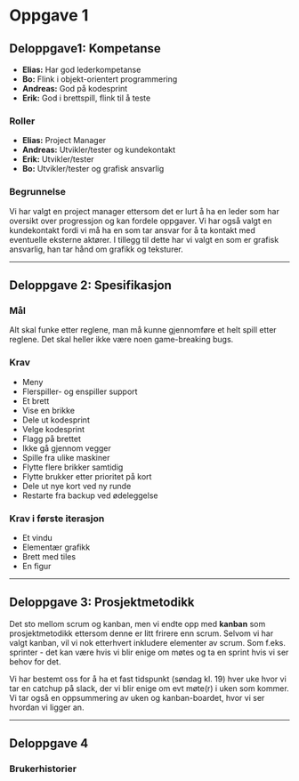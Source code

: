 # Oppgave 1

## Deloppgave1: Kompetanse
-   **Elias:** Har god lederkompetanse
-   **Bo:** Flink i objekt-orientert programmering
-   **Andreas:** God på kodesprint
-   **Erik:** God i brettspill, flink til å teste

### Roller
-   **Elias:** Project Manager
-   **Andreas:** Utvikler/tester og kundekontakt
-   **Erik:** Utvikler/tester
-   **Bo:** Utvikler/tester og grafisk ansvarlig

### Begrunnelse
Vi har valgt en project manager ettersom det er lurt å ha en leder som har oversikt over progressjon og kan fordele oppgaver.
Vi har også valgt en kundekontakt fordi vi må ha en som tar ansvar for å ta kontakt med eventuelle eksterne aktører.
I tillegg til dette har vi valgt en som er grafisk ansvarlig, han tar hånd om grafikk og teksturer.

---
## Deloppgave 2: Spesifikasjon

### Mål
Alt skal funke etter reglene, man må kunne gjennomføre et helt spill etter reglene. Det skal heller ikke være noen game-breaking bugs.

### Krav
-   Meny
-   Flerspiller- og enspiller support
-   Et brett
-   Vise en brikke
-   Dele ut kodesprint
-   Velge kodesprint
-   Flagg på brettet
-   Ikke gå gjennom vegger
-   Spille fra ulike maskiner
-   Flytte flere brikker samtidig
-   Flytte brukker etter prioritet på kort
-   Dele ut nye kort ved ny runde
-   Restarte fra backup ved ødeleggelse

### Krav i første iterasjon
-   Et vindu
-   Elementær grafikk
-   Brett med tiles
-   En figur
---
## Deloppgave 3: Prosjektmetodikk
Det sto mellom scrum og kanban, men vi endte opp med **kanban** som prosjektmetodikk ettersom denne er litt frirere enn scrum. Selvom vi har valgt kanban, vil vi nok etterhvert inkludere elementer av scrum. Som f.eks. sprinter - det kan være hvis vi blir enige om møtes og ta en sprint hvis vi ser behov for det.

Vi har bestemt oss for å ha et fast tidspunkt (søndag kl. 19) hver uke hvor vi tar en catchup på slack, der vi blir enige om evt møte(r) i uken som kommer. Vi tar også en oppsummering av uken og kanban-boardet, hvor vi ser hvordan vi ligger an.

---
## Deloppgave 4
### Brukerhistorier
